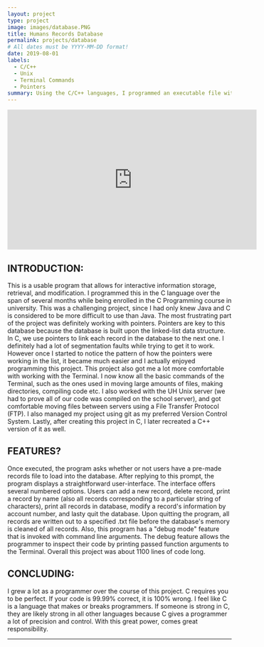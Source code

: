 ```yaml
---
layout: project
type: project
image: images/database.PNG
title: Humans Records Database
permalink: projects/database
# All dates must be YYYY-MM-DD format!
date: 2019-08-01
labels:
  - C/C++
  - Unix
  - Terminal Commands
  - Pointers
summary: Using the C/C++ languages, I programmed an executable file with database functionality.
---
```



<iframe width="560" height="315" src="https://www.youtube.com/watch?v=9XKr6rKHY5k" frameborder="0" allowfullscreen=""></iframe>


## INTRODUCTION:
This is a usable program that allows for interactive information storage, retrieval, and modification. I programmed this in the C language over the span of several months while being enrolled in the C Programming course in university. This was a challenging project, since I had only knew Java and C is considered to be more difficult to use than Java. The most frustrating part of the project was definitely working with pointers. Pointers are key to this database because the database is built upon the linked-list data structure. In C, we use pointers to link each record in the database to the next one. I definitely had a lot of segmentation faults while trying to get it to work. However once I started to notice the pattern of how the pointers were working in the list, it became much easier and I actually enjoyed programming this project. This project also got me a lot more comfortable with working with the Terminal. I now know all the basic commands of the Terminal, such as the ones used in moving large amounts of files, making directories, compiling code etc. I also worked with the UH Unix server (we had to prove all of our code was compiled on the school server), and got comfortable moving files between servers using a File Transfer Protocol (FTP). I also managed my project using git as my preferred Version Control System. Lastly, after creating this project in C, I later recreated a C++ version of it as well.

## FEATURES?
Once executed, the program asks whether or not users have a pre-made records file to load into the database. After replying to this prompt, the program displays a straightforward user-interface. The interface offers several numbered options. Users can add a new record, delete record, print a record by name (also all records corresponding to a particular string of characters), print all records in database, modify a record's information by account number, and lasty quit the database. Upon quitting the program, all records are written out to a specified .txt file before the database's memory is cleaned of all records. Also, this program has a "debug mode" feature that is invoked with command line arguments. The debug feature allows the programmer to inspect their code by printing passed function arguments to the Terminal. Overall this project was about 1100 lines of code long.

## CONCLUDING:
I grew a lot as a programmer over the course of this project. C requires you to be perfect. If your code is 99.99% correct, it is 100% wrong. I feel like C is a language that makes or breaks programmers. If someone is strong in C, they are likely strong in all other languages because C gives a programmer a lot of precision and control. With this great power, comes great responsibility.

***************************************************************************************



